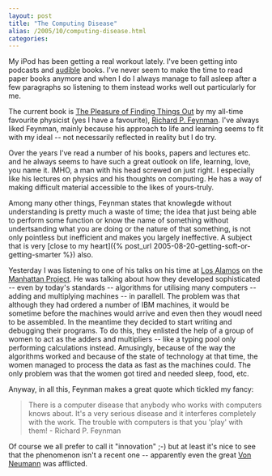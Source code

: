 ```yaml
---
layout: post
title: "The Computing Disease"
alias: /2005/10/computing-disease.html
categories:
---
```

My iPod has been getting a real workout lately. I've been getting into podcasts and [audible](http://www.audible.com) books. I've never seem to make the time to read paper books anymore and when I do I always manage to fall asleep after a few paragraphs so listening to them instead works well out particularly for me.

The current book is [The Pleasure of Finding Things Out](http://www.audible.com/adbl/store/product.jsp?BV_SessionID=@@@@1328866889.1128428822@@@@&BV_EngineID=cccjaddflgmiiffcefecegedfhfdhfi.0&uniqueKey=1128428865925&productID=BK_RHAU_000102) by my all-time favourite physicist (yes I have a favourite), [Richard P. Feynman](http://en.wikipedia.org/wiki/Richard_Feynman). I've always liked Feynman, mainly because his approach to life and learning seems to fit with my ideal -- not necessarily reflected in reality but I do try.

Over the years I've read a number of his books, papers and lectures etc. and he always seems to have such a great outlook on life, learning, love, you name it. IMHO, a man with his head screwed on just right. I especially like his lectures on physics and his thoughts on computing. He has a way of making difficult material accessible to the likes of yours-truly.

Among many other things, Feynman states that knowlegde without understanding is pretty much a waste of time; the idea that just being able to perform some function or know the name of something without undertsanding what you are doing or the nature of that something, is not only pointless but inefficient and makes you largely ineffective. A subject that is very [close to my heart]({% post_url 2005-08-20-getting-soft-or-getting-smarter %}) also.

Yesterday I was listening to one of his talks on his time at [Los Alamos](http://en.wikipedia.org/wiki/Los_Alamos%2C_New_Mexico) on the [Manhattan Project](http://en.wikipedia.org/wiki/Manhattan_Project). He was talking about how they developed sophisticated -- even by today's standards -- algorithms for utilising many computers -- adding and multiplying machines -- in parallell. The problem was that although they had ordered a number of IBM machines, it would be sometime before the machines would arrive and even then they woudl need to be assembled. In the meantime they decided to start writing and debugging their programs. To do this, they enlisted the help of a group of women to act as the adders and multipliers -- like a typing pool only performing calculations instead. Amusingly, because of the way the algorithms worked and because of the state of technology at that time, the women managed to process the data as fast as the machines could. The only problem was that the women got tired and needed sleep, food, etc.

Anyway, in all this, Feynman makes a great quote which tickled my fancy:

> There is a computer disease that anybody who works with computers knows about.  It's a very serious disease and it interferes completely with the work.  The trouble with computers is that you 'play' with them! - Richard P. Feynman

Of course we all prefer to call it "innovation" ;-) but at least it's nice to see that the phenomenon isn't a recent one -- apparently even the great [Von Neumann](http://en.wikipedia.org/wiki/Von_Neumann) was afflicted.
